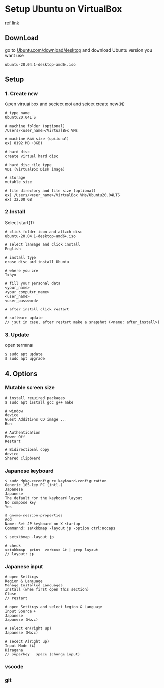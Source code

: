 # Setup Ubuntu on VirtualBox
[ref link](https://www.dev2qa.com/how-to-install-ubuntu-on-virtualbox-mac/#:~:text=Start%20the%20virtual%20machine%2C%20and,the%20guest%20additions%20cd%20image.)
## DownLoad
go to [Ubuntu.com/download/desktop](https://ubuntu.com/download/desktop) and download Ubuntu version you want use
```
ubuntu-20.04.1-desktop-amd64.iso
```

## Setup
### 1. Create new
Open virtual box and seclect tool and selcet create new(N)
```
# type name
Ubuntu20.04LTS

# machine folder (optional)
/Users/<user_name>/VirtualBox VMs

# machine RAM size (optional)
ex) 8192 MB (8GB)

# hard disc
create virtual hard disc

# hard disc file type
VDI (VirtualBox Disk image)

# storage
mutable size

# file directory and file size (optional)
ex) /Users/<user_name>/VirtualBox VMs/Ubuntu20.04LTS
ex) 32.00 GB
```

### 2.Install
Select start(T)
```
# click folder icon and attach disc
ubuntu-20.04.1-desktop-amd64.iso

# select lanuage and click install
English

# install type
erase disc and install Ubuntu

# where you are
Tokyo

# fill your personal data
<your_name>
<your_computer_name>
<user_name>
<user_password>

# after install click restart

# software update
// jsut in case, after restart make a snapshot (<name: after_install>)
```

### 3. Update
open terminal
```
$ sudo apt update
$ sudo apt upgrade
```

## 4. Options
### Mutable screen size
```
# install required packages
$ sudo apt install gcc g++ make

# window
device
Guest Additions CD image ...
Run

# Authentication
Power Off
Restart

# Bidirectional copy
device
Shared Clipboard
```

### Japanese keyboard
```
$ sudo dpkg-reconfigure keyboard-configuration
Generic 105-key PC (intl.)
Japanese
Japanese
The default for the keyboard layout
No compose key
Yes

$ gnome-session-properties
Add
Name: Set JP keyboard on X startup
Commannd: setxkbmap -layout jp -option ctrl:nocaps

$ setxkbmap -layout jp

# check
setxkbmap -print -verbose 10 | grep layout
// layout: jp
```

### Japanese input
```
# open Settings
Region & Language
Manage Installed Languages
Install (when first open this section)
Close
// restart

# open Settings and select Region & Language
Input Source +
Japanese
Japanese (Mozc)

# select en(right up)
Japanese (Mozc)

# secect A(right up)
Input Mode (A)
Hiragana
// superkey + space (change input)
```

### vscode

### git
